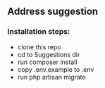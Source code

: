 ## Address suggestion  

### Installation steps:  
- clone this repo  
- cd to Suggestions dir  
- run composer install  
- copy .env.example to .env  
- run php artisan migrate  
